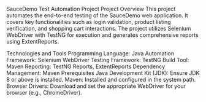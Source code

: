 SauceDemo Test Automation Project
Project Overview
This project automates the end-to-end testing of the SauceDemo web application. It covers key functionalities such as login validation, product listing verification, and shopping cart interactions. The project utilizes Selenium WebDriver with TestNG for execution and generates comprehensive reports using ExtentReports.

Technologies and Tools
Programming Language: Java
Automation Framework: Selenium WebDriver
Testing Framework: TestNG
Build Tool: Maven
Reporting: TestNG Reports, ExtentReports
Dependency Management: Maven
Prerequisites
Java Development Kit (JDK): Ensure JDK 8 or above is installed.
Maven: Installed and configured in the system path.
Browser Drivers: Download and set the appropriate WebDriver for your browser (e.g., ChromeDriver).

